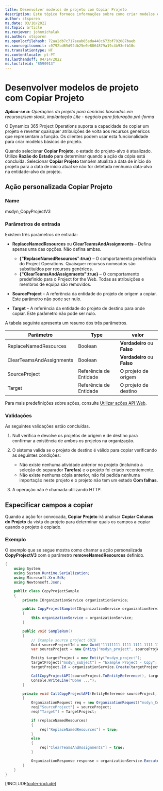 ```yaml
---
title: Desenvolver modelos de projeto com Copiar Projeto
description: Este tópico fornece informações sobre como criar modelos de projeto usando a ação personalizada de Copiar Projeto.
author: stsporen
ms.date: 03/10/2022
ms.topic: article
ms.reviewer: johnmichalak
ms.author: stsporen
ms.openlocfilehash: 72aa2db7c717eeab85ada448c673bf702087baeb
ms.sourcegitcommit: c0792bd65d92db25e0e8864879a19c4b93efb10c
ms.translationtype: HT
ms.contentlocale: pt-PT
ms.lasthandoff: 04/14/2022
ms.locfileid: "8590913"
---
```

# <a name="develop-project-templates-with-copy-project"></a>Desenvolver modelos de projeto com Copiar Projeto

_**Aplica-se a:** Operações do projeto para cenários baseados em recursos/sem stock, implantação Lite - negócio para faturação pró-forma_

O Dynamics 365 Project Operations suporta a capacidade de copiar um projeto e reverter quaisquer atribuições de volta aos recursos genéricos que representam a função. Os clientes podem usar esta funcionalidade para criar modelos básicos de projeto.

Quando selecionar **Copiar Projeto**, o estado do projeto-alvo é atualizado. Utilize **Razão do Estado** para determinar quando a ação da cópia está concluída. Selecionar **Copiar Projeto** também atualiza a data de início do projeto para a data de início atual se não for detetada nenhuma data-alvo na entidade-alvo do projeto.

## <a name="copy-project-custom-action"></a>Ação personalizada Copiar Projeto

### <a name="name"></a>Name 

msdyn\_CopyProjectV3

### <a name="input-parameters"></a>Parâmetros de entrada

Existem três parâmetros de entrada:

- **ReplaceNamedResources** ou **ClearTeamsAndAssignments** – Defina apenas uma das opções. Não defina ambas.

    - **\{"ReplaceNamedResources":true\}** – O comportamento predefinido do Project Operations. Quaisquer recursos nomeados são substituídos por recursos genéricos.
    - **\{"ClearTeamsAndAssignments":true\}** – O comportamento predefinido para o Project for the Web. Todas as atribuições e membros de equipa são removidos.

- **SourceProject** – A referência da entidade do projeto de origem a copiar. Este parâmetro não pode ser nulo.
- **Target** – A referência da entidade do projeto de destino para onde copiar. Este parâmetro não pode ser nulo.

A tabela seguinte apresenta um resumo dos três parâmetros.

| Parâmetro                | Type             | valor                 |
|--------------------------|------------------|-----------------------|
| ReplaceNamedResources    | Boolean          | **Verdadeiro** ou **Falso** |
| ClearTeamsAndAssignments | Boolean          | **Verdadeiro** ou **Falso** |
| SourceProject            | Referência de Entidade | O projeto de origem    |
| Target                   | Referência de Entidade | O projeto de destino    |

Para mais predefinições sobre ações, consulte [Utilizar ações API Web](/powerapps/developer/common-data-service/webapi/use-web-api-actions).

### <a name="validations"></a>Validações

As seguintes validações estão concluídas.

1. Null verifica e devolve os projetos de origem e de destino para confirmar a existência de ambos os projetos na organização.
2. O sistema valida se o projeto de destino é válido para copiar verificando as seguintes condições:

    - Não existe nenhuma atividade anterior no projeto (incluindo a seleção do separador **Tarefas**) e o projeto foi criado recentemente.
    - Não existe nenhuma cópia anterior, não foi pedida nenhuma importação neste projeto e o projeto não tem um estado **Com falhas**.

3. A operação não é chamada utilizando HTTP.

## <a name="specify-fields-to-copy"></a>Especificar campos a copiar

Quando a ação for convocada, **Copiar Projeto** irá analisar **Copiar Colunas do Projeto** da vista do projeto para determinar quais os campos a copiar quando o projeto é copiado.

### <a name="example"></a>Exemplo

O exemplo que se segue mostra como chamar a ação personalizada **CopyProjectV3** com o parâmetro **removeNamedResources** definido.

```C#
{
    using System;
    using System.Runtime.Serialization;
    using Microsoft.Xrm.Sdk;
    using Newtonsoft.Json;

    public class CopyProjectSample
    {
        private IOrganizationService organizationService;

        public CopyProjectSample(IOrganizationService organizationService)
        {
            this.organizationService = organizationService;
        }

        public void SampleRun()
        {
            // Example source project GUID
            Guid sourceProjectId = new Guid("11111111-1111-1111-1111-111111111111");
            var sourceProject = new Entity("msdyn_project", sourceProjectId);

            Entity targetProject = new Entity("msdyn_project");
            targetProject["msdyn_subject"] = "Example Project - Copy";
            targetProject.Id = organizationService.Create(targetProject);

            CallCopyProjectAPI(sourceProject.ToEntityReference(), targetProject.ToEntityReference(), copyOption, true, false);
            Console.WriteLine("Done ...");
        }

        private void CallCopyProjectAPI(EntityReference sourceProject, EntityReference TargetProject, bool replaceNamedResources = true, bool clearTeamsAndAssignments = false)
        {
            OrganizationRequest req = new OrganizationRequest("msdyn_CopyProjectV3");
            req["SourceProject"] = sourceProject;
            req["Target"] = TargetProject;

            if (replaceNamedResources)
            {
                req["ReplaceNamedResources"] = true;
            }
            else
            {
                req["ClearTeamsAndAssignments"] = true;
            }

            OrganizationResponse response = organizationService.Execute(req);
        }
    }
}
```

[!INCLUDE[footer-include](../includes/footer-banner.md)]
